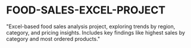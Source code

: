 # FOOD-SALES-EXCEL-PROJECT
"Excel-based food sales analysis project, exploring trends by region, category, and pricing insights. Includes key findings like highest sales by category and most ordered products."
